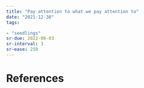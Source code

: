 ```yaml
---
title: "Pay attention to what we pay attention to"
date: "2021-12-30"
tags:

- "seedlings"
sr-due: 2022-06-03
sr-interval: 3
sr-ease: 250
---
```




# References


